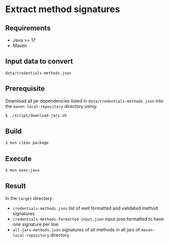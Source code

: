 # Extract method signatures

## Requirements

*  Java >= 17
*  Maven

## Input data to convert

`data/credentials-methods.json`

## Prerequisite

Download all jar dependencies listed in `data/credentials-methods.json` into the `maven-local-repository` directory using:
```bash
$ ./script/download-jars.sh
```

## Build
```bash
$ mvn clean package
```

## Execute
```bash
$ mvn exec:java
```

## Result

In the `target` directory:
* `credentials-methods.json` list of well formatted and validated method signatures
* `credentials-methods-formatted-input.json` input json formatted to have one signature per line
* `all-jars-methods.json` signatures of all methods in all jars of `maven-local-repository` directory
